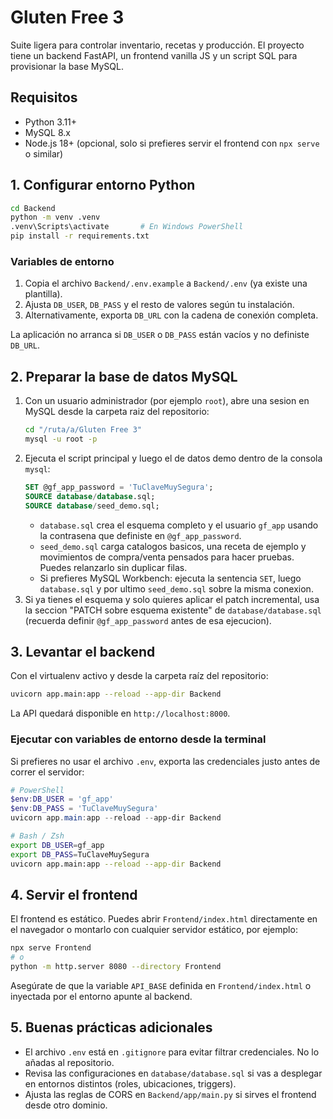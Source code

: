 # Gluten Free 3

Suite ligera para controlar inventario, recetas y producción. El proyecto tiene un backend FastAPI, un frontend vanilla JS y un script SQL para provisionar la base MySQL.

## Requisitos

- Python 3.11+
- MySQL 8.x
- Node.js 18+ (opcional, solo si prefieres servir el frontend con `npx serve` o similar)

## 1. Configurar entorno Python

```bash
cd Backend
python -m venv .venv
.venv\Scripts\activate       # En Windows PowerShell
pip install -r requirements.txt
```

### Variables de entorno

1. Copia el archivo `Backend/.env.example` a `Backend/.env` (ya existe una plantilla).
2. Ajusta `DB_USER`, `DB_PASS` y el resto de valores según tu instalación.
3. Alternativamente, exporta `DB_URL` con la cadena de conexión completa.

La aplicación no arranca si `DB_USER` o `DB_PASS` están vacíos y no definiste `DB_URL`.

## 2. Preparar la base de datos MySQL

1. Con un usuario administrador (por ejemplo `root`), abre una sesion en MySQL desde la carpeta raiz del repositorio:
   ```bash
   cd "/ruta/a/Gluten Free 3"
   mysql -u root -p
   ```
2. Ejecuta el script principal y luego el de datos demo dentro de la consola `mysql`:
   ```sql
   SET @gf_app_password = 'TuClaveMuySegura';
   SOURCE database/database.sql;
   SOURCE database/seed_demo.sql;
   ```
   - `database.sql` crea el esquema completo y el usuario `gf_app` usando la contrasena que definiste en `@gf_app_password`.
   - `seed_demo.sql` carga catalogos basicos, una receta de ejemplo y movimientos de compra/venta pensados para hacer pruebas. Puedes relanzarlo sin duplicar filas.
   - Si prefieres MySQL Workbench: ejecuta la sentencia `SET`, luego `database.sql` y por ultimo `seed_demo.sql` sobre la misma conexion.
3. Si ya tienes el esquema y solo quieres aplicar el patch incremental, usa la seccion "PATCH sobre esquema existente" de `database/database.sql` (recuerda definir `@gf_app_password` antes de esa ejecucion).

## 3. Levantar el backend

Con el virtualenv activo y desde la carpeta raíz del repositorio:

```bash
uvicorn app.main:app --reload --app-dir Backend
```

La API quedará disponible en `http://localhost:8000`.

### Ejecutar con variables de entorno desde la terminal

Si prefieres no usar el archivo `.env`, exporta las credenciales justo antes de correr el servidor:

```powershell
# PowerShell
$env:DB_USER = 'gf_app'
$env:DB_PASS = 'TuClaveMuySegura'
uvicorn app.main:app --reload --app-dir Backend
```

```bash
# Bash / Zsh
export DB_USER=gf_app
export DB_PASS=TuClaveMuySegura
uvicorn app.main:app --reload --app-dir Backend
```

## 4. Servir el frontend

El frontend es estático. Puedes abrir `Frontend/index.html` directamente en el navegador o montarlo con cualquier servidor estático, por ejemplo:

```bash
npx serve Frontend
# o
python -m http.server 8080 --directory Frontend
```

Asegúrate de que la variable `API_BASE` definida en `Frontend/index.html` o inyectada por el entorno apunte al backend.

## 5. Buenas prácticas adicionales

- El archivo `.env` está en `.gitignore` para evitar filtrar credenciales. No lo añadas al repositorio.
- Revisa las configuraciones en `database/database.sql` si vas a desplegar en entornos distintos (roles, ubicaciones, triggers).
- Ajusta las reglas de CORS en `Backend/app/main.py` si sirves el frontend desde otro dominio.
